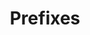 ---
types: "word"

title: "Prefixes"

categories: ['']

tags: ['Prefixes']

arabic: ['البادئات']

publishers: ['خوارزميات الذكاء الاصطناعي في تحليل النص العربي']

types: "word"

slug: ""
---